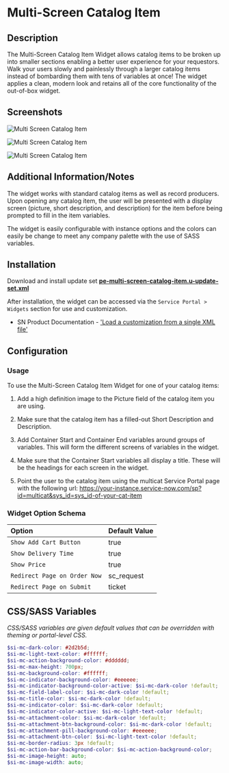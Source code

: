 # Multi-Screen Catalog Item

## Description

The Multi-Screen Catalog Item Widget allows catalog items to be broken up into smaller sections enabling a better user experience for your requestors. Walk your users slowly and painlessly through a larger catalog items instead of bombarding them with tens of variables at once! The widget applies a clean, modern look and retains all of the core functionality of the out-of-box widget.

## Screenshots

![Multi Screen Catalog Item](https://raw.githubusercontent.com/platform-experience/serviceportal-widget-library/master/src/pe-multi-screen-catalog-item/images/demo_low.gif)

![Multi Screen Catalog Item](https://raw.githubusercontent.com/platform-experience/serviceportal-widget-library/master/src/pe-multi-screen-catalog-item/images/main-screen-blue.png)

![Multi Screen Catalog Item](https://raw.githubusercontent.com/platform-experience/serviceportal-widget-library/master/src/pe-multi-screen-catalog-item/images/main-screen-red.png)

## Additional Information/Notes

The widget works with standard catalog items as well as record producers. Upon opening any catalog item, the user will be presented with a display screen (picture, short description, and description) for the item before being prompted to fill in the item variables.

The widget is easily configurable with instance options and the colors can easily be change to meet any company palette with the use of SASS variables.

## Installation

Download and install update set **[pe-multi-screen-catalog-item.u-update-set.xml](https://github.com/platform-experience/serviceportal-widget-library/blob/master/src/pe-multi-screen-catalog-item/pe-multi-screen-catalog-item.u-update-set.xml)**

After installation, the widget can be accessed via the `Service Portal > Widgets` section for use and customization.

- SN Product Documentation - ['Load a customization from a single XML file'](https://docs.servicenow.com/bundle/madrid-application-development/page/build/system-update-sets/task/t_SaveAnUpdateSetAsAnXMLFile.html)

## Configuration

### Usage

To use the Multi-Screen Catalog Item Widget for one of your catalog items:

1. Add a high definition image to the Picture field of the catalog item you are using.

1. Make sure that the catalog item has a filled-out Short Description and Description.

1. Add Container Start and Container End variables around groups of variables. This will form the different screens of variables in the widget.

1. Make sure that the Container Start variables all display a title. These will be the headings for each screen in the widget.

1. Point the user to the catalog item using the multicat Service Portal page with the following url: https://your-instance.service-now.com/sp?id=multicat&sys_id=sys_id-of-your-cat-item

### Widget Option Schema

| Option | Default Value |
| :--- | :--- |
| `Show Add Cart Button` | true |
| `Show Delivery Time` | true |
| `Show Price` | true |
| `Redirect Page on Order Now` | sc_request |
| `Redirect Page on Submit` | ticket |

## CSS/SASS Variables

_CSS/SASS variables are given default values that can be overridden with theming or portal-level CSS._

```scss
$si-mc-dark-color: #2d2b5d;
$si-mc-light-text-color: #ffffff;
$si-mc-action-background-color: #dddddd;
$si-mc-max-height: 700px;
$si-mc-background-color: #ffffff;
$si-mc-indicator-background-color: #eeeeee;
$si-mc-indicator-background-color-active: $si-mc-dark-color !default;
$si-mc-field-label-color: $si-mc-dark-color !default;
$si-mc-title-color: $si-mc-dark-color !default;
$si-mc-indicator-color: $si-mc-dark-color !default;
$si-mc-indicator-color-active: $si-mc-light-text-color !default;
$si-mc-attachment-color: $si-mc-dark-color !default;
$si-mc-attachment-btn-background-color: $si-mc-dark-color !default;
$si-mc-attachment-pill-background-color: #eeeeee;
$si-mc-attachment-btn-color: $si-mc-light-text-color !default;
$si-mc-border-radius: 3px !default;
$si-mc-action-bar-background-color: $si-mc-action-background-color;
$si-mc-image-height: auto;
$si-mc-image-width: auto;
```
